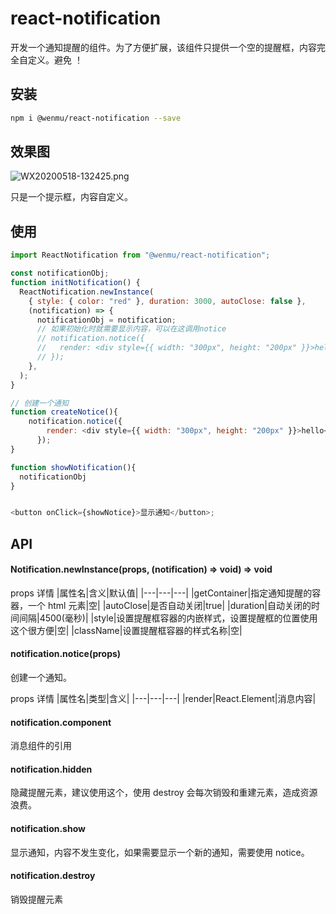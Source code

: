 # react-notification

开发一个通知提醒的组件。为了方便扩展，该组件只提供一个空的提醒框，内容完全自定义。避免 ！

## 安装

```bash
npm i @wenmu/react-notification --save
```

## 效果图

![WX20200518-132425.png](https://i.loli.net/2020/05/18/3tUHoIp27Ny4OEd.png)

只是一个提示框，内容自定义。

## 使用

```js
import ReactNotification from "@wenmu/react-notification";

const notificationObj;
function initNotification() {
  ReactNotification.newInstance(
    { style: { color: "red" }, duration: 3000, autoClose: false },
    (notification) => {
      notificationObj = notification;
      // 如果初始化时就需要显示内容，可以在这调用notice
      // notification.notice({
      //   render: <div style={{ width: "300px", height: "200px" }}>hello</div>,
      // });
    },
  );
}

// 创建一个通知
function createNotice(){
    notification.notice({
        render: <div style={{ width: "300px", height: "200px" }}>hello</div>,
      });
}

function showNotification(){
  notificationObj
}


<button onClick={showNotice}>显示通知</button>;
```

## API

#### Notification.newInstance(props, (notification) => void) => void

props 详情
|属性名|含义|默认值|
|---|---|---|
|getContainer|指定通知提醒的容器，一个 html 元素|空|
|autoClose|是否自动关闭|true|
|duration|自动关闭的时间间隔|4500(毫秒)|
|style|设置提醒框容器的内嵌样式，设置提醒框的位置使用这个很方便|空|
|className|设置提醒框容器的样式名称|空|

#### notification.notice(props)

创建一个通知。

props 详情
|属性名|类型|含义|
|---|---|---|
|render|React.Element|消息内容|

#### notification.component

消息组件的引用

#### notification.hidden

隐藏提醒元素，建议使用这个，使用 destroy 会每次销毁和重建元素，造成资源浪费。

#### notification.show

显示通知，内容不发生变化，如果需要显示一个新的通知，需要使用 notice。

#### notification.destroy

销毁提醒元素
